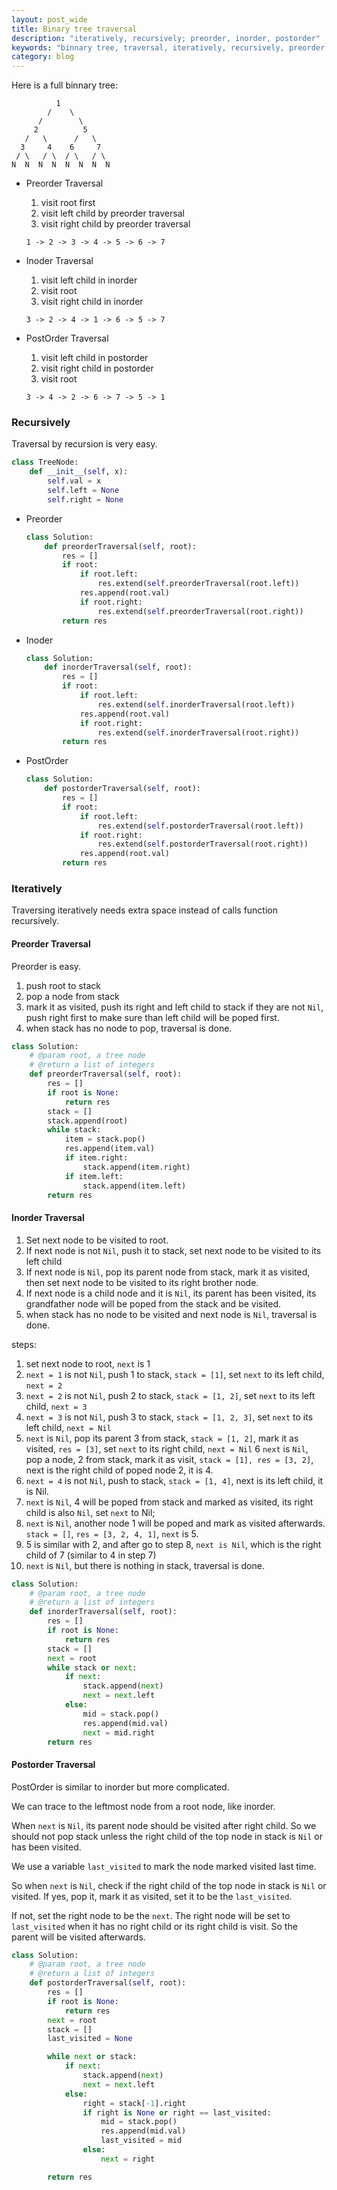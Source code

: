 ```yaml
---
layout: post_wide
title: Binary tree traversal
description: "iteratively, recursively; preorder, inorder, postorder"
keywords: "binnary tree, traversal, iteratively, recursively, preorder, inorder, postorder"
category: blog
---
```


Here is a full binnary tree:

```
          1
        /    \
      /        \
     2          5
   /   \      /   \
  3     4    6     7
 / \   / \  / \   / \
N  N  N  N  N  N  N  N
```

* Preorder Traversal
    1. visit root first
    2. visit left child by preorder traversal
    3. visit right child by preorder traversal

    ```
    1 -> 2 -> 3 -> 4 -> 5 -> 6 -> 7
    ```

* Inoder Traversal
    1. visit left child in inorder
    2. visit root
    3. visit right child in inorder

    ```
    3 -> 2 -> 4 -> 1 -> 6 -> 5 -> 7
    ```

* PostOrder Traversal
    1. visit left child in postorder
    2. visit right child in postorder
    3. visit root

    ```
    3 -> 4 -> 2 -> 6 -> 7 -> 5 -> 1
    ```

### Recursively

Traversal by recursion is very easy.

```python
class TreeNode:
    def __init__(self, x):
        self.val = x
        self.left = None
        self.right = None
```

*  Preorder

    ```python
    class Solution:
        def preorderTraversal(self, root):
            res = []
            if root:
                if root.left:
                    res.extend(self.preorderTraversal(root.left))
                res.append(root.val)
                if root.right:
                    res.extend(self.preorderTraversal(root.right))
            return res
    ```

*  Inoder

    ```python
    class Solution:
        def inorderTraversal(self, root):
            res = []
            if root:
                if root.left:
                    res.extend(self.inorderTraversal(root.left))
                res.append(root.val)
                if root.right:
                    res.extend(self.inorderTraversal(root.right))
            return res
    ```


*  PostOrder

    ```python
    class Solution:
        def postorderTraversal(self, root):
            res = []
            if root:
                if root.left:
                    res.extend(self.postorderTraversal(root.left))
                if root.right:
                    res.extend(self.postorderTraversal(root.right))
                res.append(root.val)
            return res
    ```

### Iteratively
Traversing iteratively needs extra space instead of calls function recursively.

#### Preorder Traversal

Preorder is easy. 

1. push root to stack
2. pop a node from stack
3. mark it as visited, push its right and left child to stack if they are not `Nil`, push right first to make sure than left child will be poped first.
4. when stack has no node to pop, traversal is done.

```python
class Solution:
    # @param root, a tree node
    # @return a list of integers
    def preorderTraversal(self, root):
        res = []
        if root is None:
            return res
        stack = []
        stack.append(root)
        while stack:
            item = stack.pop()
            res.append(item.val)
            if item.right:
                stack.append(item.right)
            if item.left:
                stack.append(item.left)
        return res
```


#### Inorder Traversal

1. Set next node to be visited to root.
2. If next node is not `Nil`, push it to stack, set next node to be visited to its left child
3. If next node is `Nil`, pop its parent node from stack, mark it as visited, then set next node to be visited to its right brother node.
4. If next node is a child node and it is `Nil`, its parent has been visited, its grandfather node will be poped from the stack and be visited.
5. when stack has no node to be visited and next node is `Nil`, traversal is done.

steps:

1. set next node to root, `next` is 1
2. `next = 1` is not `Nil`, push 1 to stack, `stack = [1]`, set `next` to its left child, `next = 2`
3. `next = 2` is not `Nil`, push 2 to stack, `stack = [1, 2]`, set `next` to its left child, `next = 3`
4. `next = 3` is not `Nil`, push 3 to stack, `stack = [1, 2, 3]`, set `next` to its left child, `next = Nil`
5. `next` is `Nil`, pop its parent 3 from stack, `stack = [1, 2]`, mark it as visited, `res = [3]`, set `next` to its right child, `next = Nil`
6  `next` is `Nil`, pop a node, 2 from stack, mark it as visit, `stack = [1], res = [3, 2]`, next is the right child of poped node 2, it is 4.
7. `next = 4` is not `Nil`, push to stack, `stack = [1, 4]`, next is its left child, it is Nil.
8. `next` is `Nil`, 4 will be poped from stack and marked as visited, its right child is also `Nil`, set `next` to Nil;
9. `next` is `Nil`, another node 1 will be poped and mark as visited afterwards. `stack = []`, `res = [3, 2, 4, 1]`, `next` is 5.
10.  5 is similar with 2, and after go to step 8, `next is Nil`, which is the right child of 7 (similar to 4 in step 7)
11. `next` is `Nil`, but there is nothing in stack, traversal is done.


```python
class Solution:
    # @param root, a tree node
    # @return a list of integers
    def inorderTraversal(self, root):
        res = []
        if root is None:
            return res
        stack = []
        next = root
        while stack or next:
            if next:
                stack.append(next)
                next = next.left
            else:
                mid = stack.pop()
                res.append(mid.val)
                next = mid.right
        return res
```

#### Postorder Traversal

PostOrder is similar to inorder but more complicated. 

We can trace to the leftmost node from a root node, like inorder.

When `next` is `Nil`, its parent node should be visited after right child. So we should not pop stack unless the right child of the top node in stack is `Nil` or has been visited.

We use a variable `last_visited` to mark the node marked visited last time.

So when `next` is `Nil`, check if the right child of the top node in stack is `Nil` or visited. If yes, pop it, mark it as visited, set it to be the `last_visited`. 

If not, set the right node to be the `next`. The right node will be set to `last_visited` when it has no right child or its right child is visit. So the parent will be visited afterwards.

```python
class Solution:
    # @param root, a tree node
    # @return a list of integers
    def postorderTraversal(self, root):
        res = []
        if root is None:
            return res
        next = root
        stack = []
        last_visited = None

        while next or stack:
            if next:
                stack.append(next)
                next = next.left
            else:
                right = stack[-1].right
                if right is None or right == last_visited:
                    mid = stack.pop()
                    res.append(mid.val)
                    last_visited = mid
                else:
                    next = right

        return res
```
